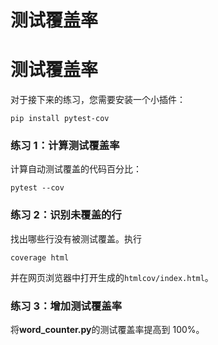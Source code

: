 # 测试覆盖率

# 测试覆盖率

对于接下来的练习，您需要安装一个小插件：

```
pip install pytest-cov 
```

### 练习 1：计算测试覆盖率

计算自动测试覆盖的代码百分比：

```
pytest --cov 
```

### 练习 2：识别未覆盖的行

找出哪些行没有被测试覆盖。执行

```
coverage html 
```

并在网页浏览器中打开生成的`htmlcov/index.html`。

### 练习 3：增加测试覆盖率

将**word_counter.py**的测试覆盖率提高到 100%。

